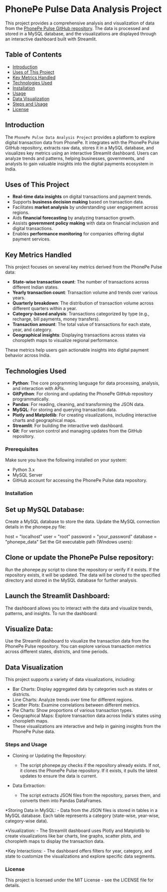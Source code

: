 # PhonePe Pulse Data Analysis Project

This project provides a comprehensive analysis and visualization of data from the [PhonePe Pulse GitHub repository](https://github.com/PhonePe/pulse). The data is processed and stored in a MySQL database, and the visualizations are displayed through an interactive dashboard built with Streamlit.

## Table of Contents
- [Introduction](#introduction)
- [Uses of This Project](#Uses-of-This-Project)
- [Key Metrics Handled](#Key-Metrics-Handled)
- [Technologies Used](#technologies-used)
- [Installation](#installation)
- [Usage](#usage)
- [Data Visualization](#data-visualization)
- [ Steps and Usage](#Steps-and-Usage)
- [License](#license)

## Introduction

The `PhonePe Pulse Data Analysis Project` provides a platform to explore digital transaction data from PhonePe. It integrates with the PhonePe Pulse GitHub repository, extracts raw data, stores it in a MySQL database, and visualizes key metrics using an interactive Streamlit dashboard. Users can analyze trends and patterns, helping businesses, governments, and analysts to gain valuable insights into the digital payments ecosystem in India.

## Uses of This Project

- **Real-time data insights** on digital transactions and payment trends.
- Supports **business decision making** based on transaction data.
- Facilitates **market analysis** by understanding user engagement across regions.
- Aids **financial forecasting** by analyzing transaction growth.
- Assists **government policy making** with data on financial inclusion and digital transactions.
- Enables **performance monitoring** for companies offering digital payment services.

## Key Metrics Handled

This project focuses on several key metrics derived from the PhonePe Pulse data:

- **State-wise transaction count**: The number of transactions across different Indian states.
- **Yearly transaction count**: Transaction volume and trends over various years.
- **Quarterly breakdown**: The distribution of transaction volume across different quarters within a year.
- **Category-based analysis**: Transactions categorized by type (e.g., recharge, bill payments, money transfers).
- **Transaction amount**: The total value of transactions for each state, year, and category.
- **Geographical insights**: Displaying transactions across states via choropleth maps to visualize regional performance.

These metrics help users gain actionable insights into digital payment behavior across India.

## Technologies Used

- **Python**: The core programming language for data processing, analysis, and interaction with APIs.
- **GitPython**: For cloning and updating the PhonePe GitHub repository programmatically.
- **Pandas**: For reading, cleaning, and transforming the JSON data.
- **MySQL**: For storing and querying transaction data.
- **Plotly and Matplotlib**: For creating visualizations, including interactive charts and geographical maps.
- **Streamlit**: For building the interactive web dashboard.
- **Git**: For version control and managing updates from the GitHub repository.

### Prerequisites

Make sure you have the following installed on your system:

- Python 3.x
- MySQL Server
- GitHub account for accessing the PhonePe Pulse data repository.

### Installation

## Set up MySQL Database:
Create a MySQL database to store the data. Update the MySQL connection details in the phonepe.py file:

host = "localhost"
user = "root"
password = "your_password"
database = "phonepe_data"
Set the Git executable path (Windows users):

## Clone or update the PhonePe Pulse repository:

Run the phonepe.py script to clone the repository or verify if it exists. If the repository exists, it will be updated.
The data will be cloned to the specified directory and stored in the MySQL database for further analysis.

## Launch the Streamlit Dashboard:

The dashboard allows you to interact with the data and visualize trends, patterns, and insights. To run the dashboard:

## Visualize Data:

Use the Streamlit dashboard to visualize the transaction data from the PhonePe Pulse repository. You can explore various transaction metrics across different states, districts, and time periods.

## Data Visualization
This project supports a variety of data visualizations, including:

- Bar Charts: Display aggregated data by categories such as states or districts.
- Line Charts: Analyze trends over time for different regions.
- Scatter Plots: Examine correlations between different metrics.
- Pie Charts: Show proportions of various transaction types.
- Geographical Maps: Explore transaction data across India's states using choropleth maps.
- These visualizations are interactive and help in gaining insights from the PhonePe Pulse data.

### Steps and Usage
* Cloning or Updating the Repository:
    - The script phonepe.py checks if the repository already exists. If not, it clones the PhonePe Pulse repository. If it exists, it pulls the latest updates to ensure the data is current.

* Data Extraction:
    - The script extracts JSON files from the repository, parses them, and converts them into Pandas DataFrames.

*Storing Data in MySQL:
    - Data from the JSON files is stored in tables in a MySQL database. Each table represents a category (state-wise, year-wise, category-wise data).

*Visualization:
    - The Streamlit dashboard uses Plotly and Matplotlib to create visualizations like bar charts, line graphs, scatter plots, and choropleth maps to display the transaction data.

*Key Interactions:
    - The dashboard offers filters for year, category, and state to customize the visualizations and explore specific data segments.

### License
This project is licensed under the MIT License - see the LICENSE file for details.
